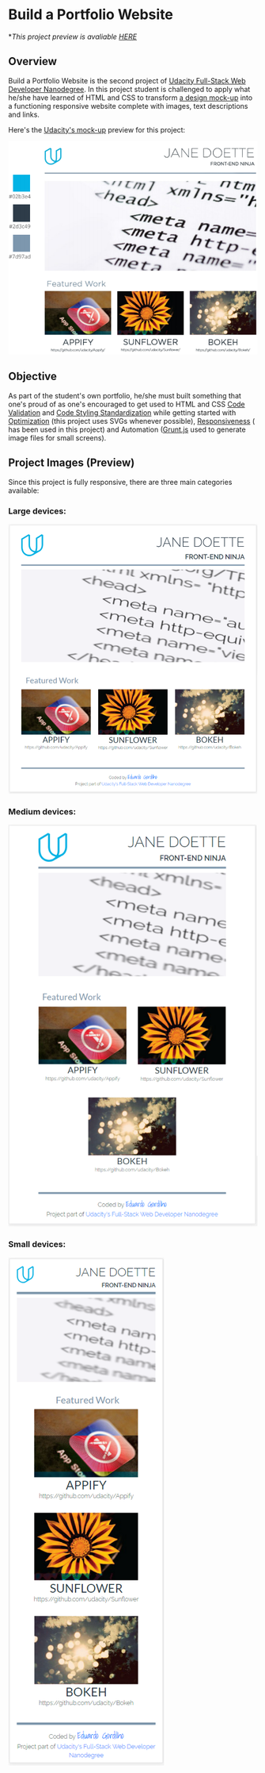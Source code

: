 # Build a Portfolio Website

\**This project preview is avaliable [HERE](https://edugord.github.io/Build-a-Portfolio/)*

## Overview

Build a Portfolio Website is the second project of [Udacity Full-Stack Web Developer Nanodegree](https://udacity.com/course/full-stack-web-developer-nanodegree--nd004). In this project student is challenged to apply what he/she have learned of HTML and CSS to transform [a design mock-up](https://d17h27t6h515a5.cloudfront.net/topher/2017/November/5a136147_design-mockup-portfolio/design-mockup-portfolio.pdf) into a functioning responsive website complete with images, text descriptions and links.



Here's the [Udacity's mock-up](https://d17h27t6h515a5.cloudfront.net/topher/2017/November/5a136147_design-mockup-portfolio/design-mockup-portfolio.pdf) preview for this project:

![Mock-up Preview](README_img/mock-up_preview.png)



## Objective

As part of the student's own portfolio, he/she must built something that one's proud of as one's encouraged to get used to HTML and CSS [Code Validation](http://validator.w3.org/) and [Code Styling Standardization](http://udacity.github.io/frontend-nanodegree-styleguide/) while getting started with [Optimization](https://developer.mozilla.org/en-US/docs/Web/Guide/Performance) (this project uses SVGs whenever possible), [Responsiveness](https://developer.mozilla.org/en-US/docs/Learn/HTML/Multimedia_and_embedding/Responsive_images) (<srcset> has been used in this project) and Automation ([Grunt.js](https://gruntjs.com/) used to generate image files for small screens).



## Project Images (Preview)

Since this project is fully responsive, there are three main categories available:

### Large devices:

![Large devices preview](README_img/preview_lg.png)

### Medium devices:

![Medium devices preview](README_img/preview_md.png)



### Small devices:



![Small devices preview](README_img/preview_sm.png)